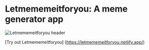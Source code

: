 # Letmememeitforyou: A meme generator app 
![Letmememeitforyou header](https://i.imgur.com/Jbel1xE.png)

[Try out Letmememeitforyou] (https://letmememeitforyou.netlify.app/)